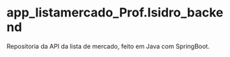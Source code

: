 # app_listamercado_Prof.Isidro_backend
Repositoria da API da lista de mercado, feito em Java com SpringBoot. 
